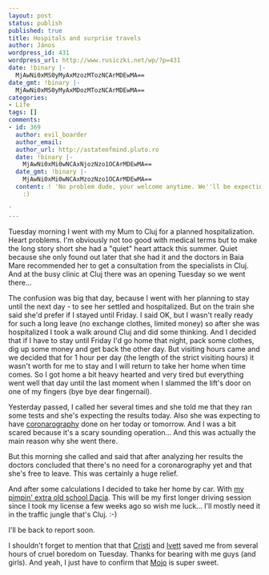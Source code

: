 ```yaml
---
layout: post
status: publish
published: true
title: Hospitals and surprise travels
author: János
wordpress_id: 431
wordpress_url: http://www.rusiczki.net/wp/?p=431
date: !binary |-
  MjAwNi0xMS0yMyAxMzozMTozNCArMDEwMA==
date_gmt: !binary |-
  MjAwNi0xMS0yMyAxMDozMTozNCArMDEwMA==
categories:
- Life
tags: []
comments:
- id: 369
  author: evil_boarder
  author_email: 
  author_url: http://astateofmind.pluto.ro
  date: !binary |-
    MjAwNi0xMi0wNCAxNjozNzo1OCArMDEwMA==
  date_gmt: !binary |-
    MjAwNi0xMi0wNCAxMzozNzo1OCArMDEwMA==
  content: ! 'No problem dude, your welcome anytime. We''ll be expecting you for bse
    :)

'
---
```

<p>Tuesday morning I went with my Mum to Cluj for a planned hospitalization. Heart problems. I'm obviously not too good with medical terms but to make the long story short she had a "quiet" heart attack this summer. Quiet because she only found out later that she had it and the doctors in Baia Mare recommended her to get a consultation from the specialists in Cluj. And at the busy clinic at Cluj there was an opening Tuesday so we went there...</p>
<p>The confusion was big that day, because I went with her planning to stay until the next day - to see her settled and hospitalized. But on the train she said she'd prefer if I stayed until Friday. I said OK, but I wasn't really ready for such a long leave (no exchange clothes, limited money) so after she was hospitalized I took a walk around Cluj and did some thinking. And I decided that if I have to stay until Friday I'd go home that night, pack some clothes, dig up some money and get back the other day. But visiting hours came and we decided that for 1 hour per day (the length of the strict visiting hours) it wasn't worth for me to stay and I will return to take her home when time comes. So I got home a bit heavy hearted and very tired but everything went well that day until the last moment when I slammed the lift's door on one of my fingers (bye bye dear fingernail).</p>
<p>Yesterday passed, I called her several times and she told me that they ran some tests and she's expecting the results today. Also she was expecting to have <a href="http://www.heart-vessels.com/cardiology-exams/coronarography.php">coronarography</a> done on her today or tomorrow. And I was a bit scared because it's a scary sounding operation... And this was actually the main reason why she went there.</p>
<p>But this morning she called and said that after analyzing her results the doctors concluded that there's no need for a coronarography yet and that she's free to leave. This was certainly a huge relief.</p>
<p>And after some calculations I decided to take her home by car. With <a href="http://www.flickr.com/photos/janos/270080029/">my pimpin' extra old school Dacia</a>. This will be my first longer driving session since I took my license a few weeks ago so wish me luck... I'll mostly need it in the traffic jungle that's Cluj. :-)</p>
<p>I'll be back to report soon.</p>
<p>I shouldn't forget to mention that that <a href="http://astateofmind.pluto.ro">Cristi</a> and <a href="http://ivett.blogspot.com">Ivett</a> saved me from several hours of cruel boredom on Tuesday. Thanks for bearing with me guys (and girls). And yeah, I just have to confirm that <a href="http://ivett.blogspot.com/2006/10/mojo.html">Mojo</a> is super sweet.</p>
